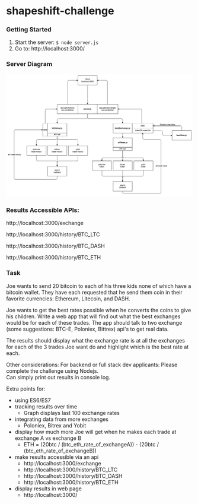 # shapeshift-challenge

### Getting Started
1. Start the server:
`$ node server.js`
2. Go to:
http://localhost:3000/


### Server Diagram
![alt tag](https://github.com/leon-do/shapeshift-challenge/blob/master/server/diagram/nodeJS%20diagram.png)


### Results Accessible APIs:
http://localhost:3000/exchange

http://localhost:3000/history/BTC_LTC

http://localhost:3000/history/BTC_DASH

http://localhost:3000/history/BTC_ETH


### Task
Joe wants to send 20 bitcoin to each of his three kids none of which have a bitcoin wallet. They have each requested that he send them coin in their favorite currencies: 
Ethereum, Litecoin, and DASH. 

Joe wants to get the best rates possible when he converts the coins to give his children. Write a web app that will find out what the best exchanges would be for each of these trades. The app should talk to two exchange (some suggestions: BTC-E, Poloniex, Bittrex) api's to get real data. 

The results should display what the exchange rate is at all the exchanges for each of the 3 trades Joe want do and highlight which is the best rate at each.

Other considerations:
For backend or full stack dev applicants:
    Please complete the challenge using Nodejs.  
    Can simply print out results in console log.

Extra points for: 
- using ES6/ES7 
- tracking results over time
    - Graph displays last 100 exchange rates
- integrating data from more exchanges
    - Poloniex, Bitrex and Yobit
- display how much more Joe will get when he makes each trade at exchange A vs exchange B
    - ETH = (20btc / (btc_eth_rate_of_exchangeA)) - (20btc / (btc_eth_rate_of_exchangeB))
- make results accessible via an api
    - http://localhost:3000/exchange
    - http://localhost:3000/history/BTC_LTC
    - http://localhost:3000/history/BTC_DASH
    - http://localhost:3000/history/BTC_ETH
- display results in web page
    - http://localhost:3000/

